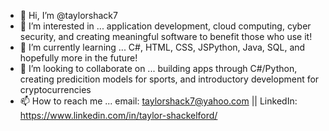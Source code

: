 - 👋 Hi, I’m @taylorshack7
- 👀 I’m interested in ... application development, cloud computing, cyber security, and creating meaningful software to benefit those who use it!
- 🌱 I’m currently learning ... C#, HTML, CSS, JSPython, Java, SQL, and hopefully more in the future!
- 💞️ I’m looking to collaborate on ... building apps through C#/Python, creating predicition models for sports, and introductory development for cryptocurrencies 
- 📫 How to reach me ... email: taylorshack7@yahoo.com || LinkedIn: https://www.linkedin.com/in/taylor-shackelford/ 

<!---
taylorshack7/taylorshack7 is a ✨ special ✨ repository because its `README.md` (this file) appears on your GitHub profile.
You can click the Preview link to take a look at your changes.
--->
